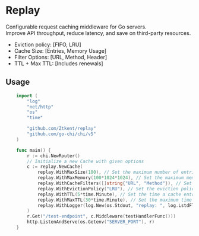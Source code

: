 # Replay
Configurable request caching middleware for Go servers.   
Improve API throughput, reduce latency, and save on third-party resources.   

- Eviction policy: [FIFO, LRU]
- Cache Size: [Entries, Memory Usage]
- Filter Options: [URL, Method, Header]
- TTL + Max TTL: [Includes renewals]

## Usage
```go
    import (
        "log"
        "net/http"
        "os"
        "time"

        "github.com/Ztkent/replay"
        "github.com/go-chi/chi/v5"
    )

    func main() {
        r := chi.NewRouter()
        // Initialize a new Cache with given options
        c := replay.NewCache(
            replay.WithMaxSize(100), // Set the maximum number of entries in the cache
            replay.WithMaxMemory(100*1024*1024), // Set the maximum memory usage of the cache
            replay.WithCacheFilters([]string{"URL", "Method"}), // Set the cache filters to use for generating cache keys
            replay.WithEvictionPolicy("LRU"), // Set the eviction policy for the cache [FIFO, LRU]
            replay.WithTTL(5*time.Minute), // Set the time a cache entry can live without being accessed
            replay.WithMaxTTL(30*time.Minute), // Set the maximum time a cache entry can live, including renewals
            replay.WithLogger(log.New(os.Stdout, "replay: ", log.LstdFlags)), // Set the logger to use for cache logging
        )
        r.Get("/test-endpoint", c.Middleware(testHandlerFunc()))
        http.ListenAndServe(os.Getenv("SERVER_PORT"), r)
    }
```